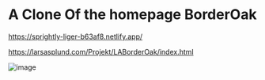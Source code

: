 # A Clone Of the homepage BorderOak

https://sprightly-liger-b63af8.netlify.app/

https://larsasplund.com/Projekt/LABorderOak/index.html

![image](https://user-images.githubusercontent.com/50366078/225920426-bb58d1c1-5a19-4062-94c3-7f6ea3c1354f.png)
